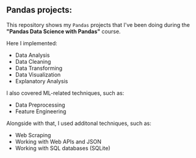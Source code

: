 ## **Pandas projects:**
This repository shows my `Pandas` projects that I've been doing during the **"Pandas Data Science with Pandas"** course.

Here I implemented:
* Data Analysis
* Data Cleaning
* Data Transforming
* Data Visualization
* Explanatory Analysis

I also covered ML-related techniques, such as:
* Data Preprocessing
* Feature Engineering

Alongside with that, I used additonal techniques, such as:
* Web Scraping
* Working with Web APIs and JSON
* Working with SQL databases (SQLite)
